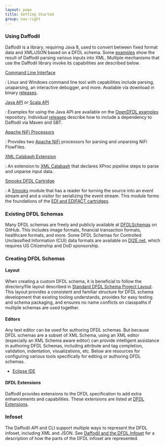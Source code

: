 ```yaml
---
layout: page
title: Getting Started
group: nav-right
---
```

<!--
{% comment %}
Licensed to the Apache Software Foundation (ASF) under one or more
contributor license agreements.  See the NOTICE file distributed with
this work for additional information regarding copyright ownership.
The ASF licenses this file to you under the Apache License, Version 2.0
(the "License"); you may not use this file except in compliance with
the License.  You may obtain a copy of the License at

http://www.apache.org/licenses/LICENSE-2.0

Unless required by applicable law or agreed to in writing, software
distributed under the License is distributed on an "AS IS" BASIS,
WITHOUT WARRANTIES OR CONDITIONS OF ANY KIND, either express or implied.
See the License for the specific language governing permissions and
limitations under the License.
{% endcomment %}
-->

### Using Daffodil

Daffodil is a library, requiring Java 8, used to convert between fixed format data and XML/JSON based on a DFDL schema. Some [examples](/examples) show the result of Daffodil parsing various inputs into XML. Multiple mechanisms that use the Daffodil library invoke its capabilities are described below.

[Command Line Interface](/cli)

   : Linux and Windows command line tool with capabilities include parsing, unaparsing, an interactive debugger, and more. Available via download in binary [releases](/releases).

[Java API](/docs/latest/javadoc) or [Scala API](/docs/latest/scaladoc)

   : Examples for using the Java API are available on the [OpenDFDL examples](https://github.com/OpenDFDL/examples.git) repository. Individual [releases](/releases) describe how to include a dependency to Daffodil via Maven and SBT.

[Apache NiFi Processors](https://github.com/TresysTechnology/nifi-daffodil)

   : Provides two [Apache NiFi](https://nifi.apache.org/) processors for parsing and unparsing NiFi FlowFiles.

[XML Calabash Extension](https://opensource.ncsa.illinois.edu/bitbucket/projects/DFDL/repos/daffodil-calabash-extension/browse)

   : An extension to [XML Calabash](http://xmlcalabash.com) that declares XProc pipeline steps to parse and unparse input data.

[Smooks DFDL Cartridge](https://www.smooks.org/documentation/#dfdl)

   : A [Smooks](https://www.smooks.org) module that has a reader for turning the source into an event stream and and a visitor for serializing the event stream. This module forms the foundations of the [EDI and EDIFACT cartridges](https://github.com/smooks/smooks-edi-cartridge).

### Existing DFDL Schemas

Many DFDL schemas are freely and publicly available at [DFDLSchemas](https://github.com/DFDLSchemas) on GitHub. This includes image formats, financial transaction formats, healthcare formats, and more. Some DFDL Schemas for Controlled Unclassified Information (CUI) data formats are available on [DI2E.net](https://confluence.di2e.net/pages/viewpage.action?pageId=196139975), which requires US Citizenship and DoD sponsorship.


### Creating DFDL Schemas

#### Layout

When creating a custom DFDL schema, it is beneficial to follow the directory/file layout described in [Standard DFDL Schema Project Layout](/dfdl-layout). This layout provides a consistent and familiar structure for DFDL schema development that existing tooling understands, provides for easy testing and schema packaging, and ensures no name conflicts on classpaths if multiple schemas are used together.

#### Editors

Any text editor can be used for authoring DFDL schemas. But because DFDL schemas are a subset of XML Schema, using an XML editor (especially an XML Schema aware editor) can provide intelligent assistance in authoring DFDL Schemas, including attribute and tag completion, validation, indentation, visualizations, etc. Below are resources for configuring various tools specifically for editing or authoring DFDL schemas.

 * [Eclipse IDE](/eclipse-configuration)

#### DFDL Extensions

Daffodil provides extensions to the DFDL specification to add extra enhancements and capabilities. These extensions are listed at [DFDL Extensions](/dfdl-extensions).

### Infoset

The Daffodil API and CLI support multiple ways to represent the DFDL infoset, including XML and JSON. See [Daffodil and the DFDL Infoset](/infoset) for a description of how the parts of the DFDL infoset are represented.
